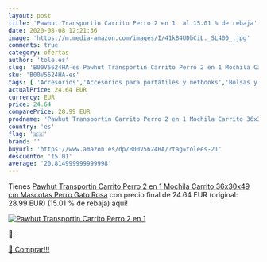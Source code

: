 ```yaml
---
layout: post
title: 'Pawhut Transportin Carrito Perro 2 en 1  al 15.01 % de rebaja'
date: 2020-08-08 12:21:36
image: 'https://m.media-amazon.com/images/I/41kB4UDbCiL._SL400_.jpg'
comments: true
category: ofertas
author: 'tole.es'
slug: 'B00V5624HA-es Pawhut Transportin Carrito Perro 2 en 1 Mochila Carrito...'
sku: 'B00V5624HA-es'
tags: [ 'Accesorios','Accesorios para portátiles y netbooks','Bolsas y fundas para portátiles y netbooks','Bolígrafos, lápices y útiles de escritura','Equipaje','Informática','Mochilas','Mochilas para portátiles y netbooks','Mochilas tipo casual','Oficina y papelería','Rotuladores permanentes','Rotuladores y subrayadores','mochila', ]
actualPrice: 24.64 EUR
currency: EUR
price: 24.64
comparePrice: 28.99 EUR
prodname: 'Pawhut Transportin Carrito Perro 2 en 1 Mochila Carrito 36x30x49 cm Mascotas Perro Gato Rosa'
country: 'es'
flag: '🇪🇸'
brand: ''
buyurl: 'https://www.amazon.es/dp/B00V5624HA/?tag=tolees-21'
descuento: '15.01'
average: '20.814999999999998'
---
```


Tienes [Pawhut Transportin Carrito Perro 2 en 1 Mochila Carrito 36x30x49 cm Mascotas Perro Gato Rosa](https://www.amazon.es/dp/B00V5624HA/?tag=tolees-21) con precio final de  24.64 EUR (original: 28.99 EUR) (15.01 %  de rebaja) aqui!

[![Pawhut Transportin Carrito Perro 2 en 1 ](https://m.media-amazon.com/images/I/41kB4UDbCiL._SL400_.jpg)](https://www.amazon.es/dp/B00V5624HA/?tag=tolees-21)

🔎:


[🛒 Comprar!!!](https://www.amazon.es/dp/B00V5624HA/?tag=tolees-21)
